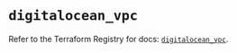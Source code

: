 # `digitalocean_vpc`

Refer to the Terraform Registry for docs: [`digitalocean_vpc`](https://registry.terraform.io/providers/digitalocean/digitalocean/2.35.0/docs/resources/vpc).
